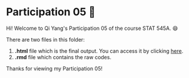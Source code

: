 # Participation 05 :bookmark: 

Hi! Welcome to Qi Yang's Participation 05 of the course STAT 545A. :smile:

There are two files in this folder:
1. **.html** file which is the final output. You can access it by clicking [here](https://qiyangqd.github.io/STAT545-participation/CM05/cm005-exercise.html). 
2. **.rmd** file which contains the raw codes. 

Thanks for viewing my Participation 05!
